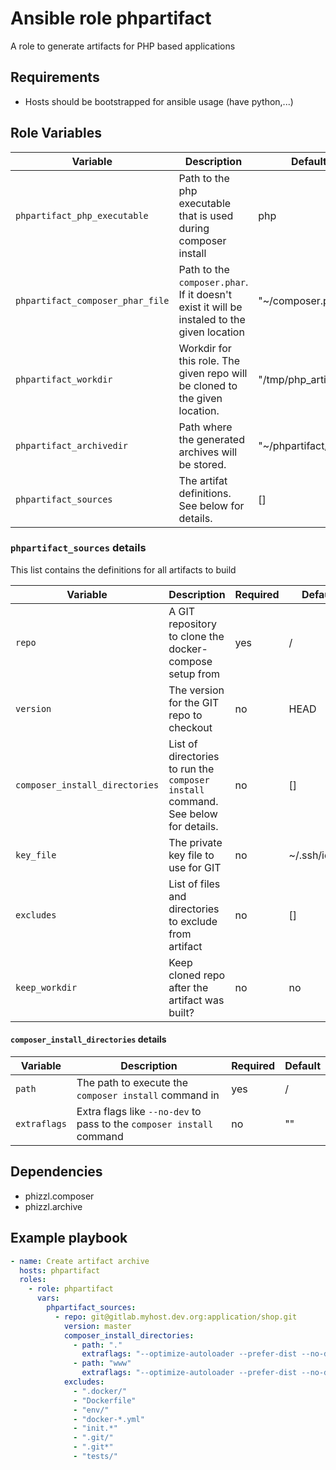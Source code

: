 # Ansible role phpartifact
A role to generate artifacts for PHP based applications

## Requirements
- Hosts should be bootstrapped for ansible usage (have python,...)

## Role Variables

| Variable | Description | Default value |
|----------|-------------|---------------|
| `phpartifact_php_executable` | Path to the php executable that is used during composer install | php |
| `phpartifact_composer_phar_file`| Path to the `composer.phar`. If it doesn't exist it will be instaled to the given location | "~/composer.phar" |
| `phpartifact_workdir`| Workdir for this role. The given repo will be cloned to the given location. | "/tmp/php_artifact_workdir" |
| `phpartifact_archivedir`| Path where the generated archives will be stored. | "~/phpartifact/archives" |
| `phpartifact_sources`| The artifat definitions. See below for details. | [] |


### `phpartifact_sources` details

This list contains the definitions for all artifacts to build

| Variable | Description | Required | Default |
|----------|-------------|----------|---------|
| `repo` | A GIT repository to clone the docker-compose setup from | yes | / |
| `version` | The version for the GIT repo to checkout | no | HEAD |
| `composer_install_directories` | List of directories to run the `composer install` command. See below for details. | no | [] |
| `key_file` | The private key file to use for GIT | no | ~/.ssh/id_rsa |
| `excludes` | List of files and directories to exclude from artifact | no |  [] |
| `keep_workdir` | Keep cloned repo after the artifact was built? | no |  no |


#### `composer_install_directories` details

| Variable | Description | Required | Default |
|----------|-------------|----------|---------|
| `path` | The path to execute the `composer install` command in | yes | / |
| `extraflags` | Extra flags like `--no-dev` to pass to the `composer install` command | no | "" |

## Dependencies

* phizzl.composer
* phizzl.archive

## Example playbook
```yaml
- name: Create artifact archive
  hosts: phpartifact
  roles:
    - role: phpartifact
      vars:
        phpartifact_sources:
          - repo: git@gitlab.myhost.dev.org:application/shop.git
            version: master
            composer_install_directories:
              - path: "."
                extraflags: "--optimize-autoloader --prefer-dist --no-dev --no-scripts"
              - path: "www"
                extraflags: "--optimize-autoloader --prefer-dist --no-dev --no-scripts"
            excludes:
              - ".docker/"
              - "Dockerfile"
              - "env/"
              - "docker-*.yml"
              - "init.*"
              - ".git/"
              - ".git*"
              - "tests/"
```
